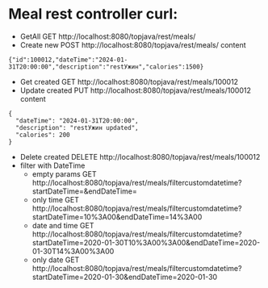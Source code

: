 # Meal rest controller curl:
* GetAll GET http://localhost:8080/topjava/rest/meals/
* Create new POST http://localhost:8080/topjava/rest/meals/
content
```
{"id":100012,"dateTime":"2024-01-31T20:00:00","description":"restУжин","calories":1500}
```
* Get created GET http://localhost:8080/topjava/rest/meals/100012
* Update created PUT http://localhost:8080/topjava/rest/meals/100012
content 
```
{
  "dateTime": "2024-01-31T20:00:00",
  "description": "restУжин updated",
  "calories": 200
}
```
* Delete created DELETE http://localhost:8080/topjava/rest/meals/100012
* filter with DateTime
  * empty params GET http://localhost:8080/topjava/rest/meals/filtercustomdatetime?startDateTime=&endDateTime=
  * only time GET http://localhost:8080/topjava/rest/meals/filtercustomdatetime?startDateTime=10%3A00&endDateTime=14%3A00
  * date and time GET http://localhost:8080/topjava/rest/meals/filtercustomdatetime?startDateTime=2020-01-30T10%3A00%3A00&endDateTime=2020-01-30T14%3A00%3A00
  * only date GET http://localhost:8080/topjava/rest/meals/filtercustomdatetime?startDateTime=2020-01-30&endDateTime=2020-01-30
